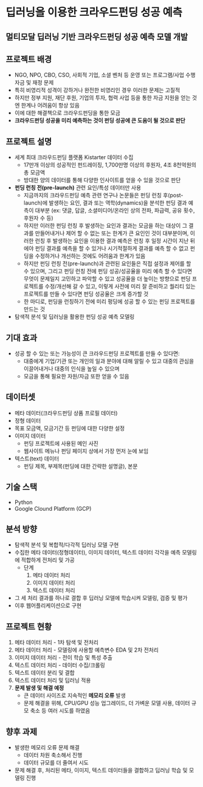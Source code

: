# 딥러닝을 이용한 크라우드펀딩 성공 예측
## 멀티모달 딥러닝 기반 크라우드펀딩 성공 예측 모델 개발

## 프로젝트 배경
- NGO, NPO, CBO, CSO, 사회적 기업, 소셜 벤처 등 운영 또는 프로그램/사업 수행 자금 및 재정 문제
- 특히 비영리적 성격이 강하거나 완전한 비영리인 경우 이러한 문제는 고질적
- 하지만 정부 지원, 재단 후원, 기업의 투자, 협력 사업 등을 통한 자금 지원을 얻는 것엔 한계나 어려움이 항상 있음
- 이에 대한 해결책으로 크라우드펀딩을 통한 모금
- **크라우드펀딩 성공을 미리 예측하는 것이 펀딩 성공에 큰 도움이 될 것으로 판단**

## 프로젝트 설명
- 세계 최대 크라우드펀딩 플랫폼 Kistarter 데이터 수집
  - 17만개 이상의 성공적인 펀드레이징, 1,700만명 이상의 후원자, 4조 8천억원의 총 모금액
  - 방대한 양의 데이터를 통해 다양한 인사이트를 얻을 수 있을 것으로 판단
- **펀딩 런칭 전(pre-launch)** 관련 요인/특성 데이터만 사용
  - 지금까지의 크라우드펀딩 예측 관련 연구나 논문들은 펀딩 런칭 후(post-launch)에 발생하는 요인, 결과 또는 역학(dynamics)을 분석한 펀딩 결과 예측이 대부분 (ex: 댓글, 답글, 소셜미디어/온라인 상의 전파, 파급력, 공유 횟수, 후원자 수 등)
  - 하지만 이러한 펀딩 런칭 후 발생하는 요인과 결과는 모금을 하는 대상이 그 결과를 만들어내거나 제어 할 수 없는 또는 한계가 큰 요인인 것이 대부분이며, 이러한 런칭 후 발생하는 요인을 이용한 결과 예측은 런칭 후 일정 시간이 지난 뒤에야 펀딩 결과를 예측을 할 수 있거나 시기적절하게 결과를 예측 할 수 없고 펀딩을 수정하거나 개선하는 것에도 어려움과 한계가 있음
  - 하지만 펀딩 런칭 전(pre-launch)과 관련된 요인들은 직접 설정과 제어를 할 수 있으며, 그리고 펀딩 런칭 전에 펀딩 성공/성공율을 미리 예측 할 수 있다면 무엇이 문제일지 고민하고 파악할 수 있고 성공율을 더 높이는 방향으로 펀딩 프로젝트를 수정/개선해 갈 수 있고, 이렇게 사전에 미리 잘 준비하고 퀄리티 있는 프로젝트를 만들 수 있다면 펀딩 성공율은 크게 증가할 것
  - 한 마디로, 펀딩을 런칭하기 전에 미리 펑딩에 성공 할 수 있는 펀딩 프로젝트를 만드는 것
- 탐색적 분석 및 딥러닝을 활용한 펀딩 성공 예측 모델링

## 기대 효과
- 성공 할 수 있는 또는 가능성이 큰 크라우드펀딩 프로젝트를 만들 수 있다면:
  - 대중에게 기업/기관 또는 개인의 일과 분야에 대해 알릴 수 있고 대중의 관심을 이끌어내거나 대중의 인식을 높일 수 있으며
  - 모금을 통해 필요한 자원/자금 또한 얻을 수 있음

## 데이터셋
-  메타 데이터(크라우드펀딩 상품 프로필 데이터)
  -  정형 데이터
  -  목표 모금액, 모금기간 등 펀딩에 대한 다양한 설정
- 이미지 데이터
  - 펀딩 프로젝트에 사용된 메인 사진
  - 웹사이트 메뉴나 펀딩 페이지 상에서 가장 먼저 눈에 보임
- 텍스트(text) 데이터
  - 펀딩 제목, 부제목(펀딩에 대한 간략한 설명글), 본문

## 기술 스택
- Python
- Google Clound Platform (GCP)

## 분석 방향
- 탐색적 분석 및 복합적/다각적 딥러닝 모델 구현
- 수집한 메타 데이터(정형데이터), 이미지 데이터, 텍스트 데이터 각각을 예측 모델링에 적합하게 전처리 및 가공
  - 단계
    1. 메타 데이터 처리
    2. 이미지 데이터 처리
    3. 텍스트 데이터 처리
- 그 세 처리 결과를 하나로 결합 후 딥러닝 모델에 학습시켜 모델링, 검증 및 평가
- 이후 웹어플리케이션으로 구현

## 프로젝트 현황
1. 메타 데이터 처리 - 1차 탐색 및 전처리
2. 메타 데이터 처리 - 모델링에 사용할 예측변수 EDA 및 2차 전처리
3. 이미지 데이터 처리 - 전이 학습 및 특성 추출
4. 텍스트 데이터 처리 - 데이터 수집/크롤링
5. 텍스트 데이터 분리 및 결합
6. 텍스트 데이터 처리 및 딥러닝 적용
7. **문제 발생 및 해결 예정**
    - 큰 데이터 사이즈로 지속적인 **메모리 오류** 발생
    - 문제 해결을 위해, CPU/GPU 성능 업그레이드, 더 가벼운 모델 사용, 데이터 규모 축소 등 여러 시도를 하였음

## 향후 과제
- 발생한 메모리 오류 문제 해결
  - 데이터 차원 축소해서 진행
  - 데이터 규모를 더 줄여서 시도
- 문제 해결 후, 처리된 메타, 이미지, 텍스트 데이터들을 결합하고 딥러닝 학습 및 모델링 진행
